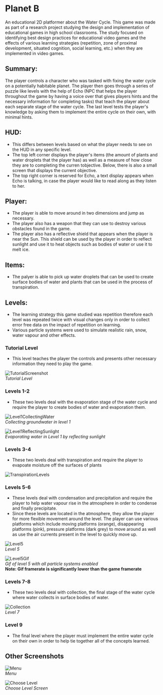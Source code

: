 # Planet B
An educational 2D platformer about the Water Cycle. This game was made as part of a research project studying the design and implementation of educational games in high school classrooms. The study focused on identifying best design practices for educational video games and the effects of various learning strategies (repetition, zone of proximal development, situated cognition, social learning, etc.) when they are implemented in video games. 

## Summary:
The player controls a character who was tasked with fixing the water cycle on a potentially habitable planet. The player then goes through a series of puzzle like levels with the help of Echo (NPC that helps the player throughout the game by having a voice over that gives players hints and the necessary information for completing tasks) that teach the player about each separate stage of the water cycle. The last level tests the player's knowledge by asking them to implement the entire cycle on their own, with minimal hints.

## HUD:
* This differs between levels based on what the player needs to see on the HUD in any specific level.
* The top left corner displays the player's items (the amount of plants and water droplets that the player has) as well as a measure of how close they are to completing the curren tobjective. Below, there is also a small screen that displays the current objective. 
* The top right corner is reserved for Echo, a text display appears when Echo is talking, in case the player would like to read along as they listen to her.

## Player:
* The player is able to move around in two dimensions and jump as necessary.
* The player also has a weapon that they can use to destroy various obstacles found in the game.
* The player also has a reflective shield that appears when the player is near the Sun. This shield can be used by the player in order to reflect sunlight and use it to heat objects such as bodies of water or use it to melt ice.

## Items:
* The palyer is able to pick up water droplets that can be used to create surface bodies of water and plants that can be used in the process of transpiration.

## Levels:
* The learning strategy this game studied was repetition therefore each level was repeated twice with visual changes only in order to collect error free data on the impact of repetition on learning.
* Various particle systems were used to simulate realistic rain, snow, water vapour and other effects.

### Tutorial Level
* This level teaches the player the controls and presents other necessary information they need to play the game.

![TutorialScreenshot](./Screenshots/Tutorial.png)</br>
*Tutorial Level*

### Levels 1-2
* These two levels deal with the evaporation stage of the water cycle and require the player to create bodies of water and evaporation them.

![Level1CollectingWater](./Screenshots/Level1.png)</br>
*Collecting groundwater in level 1*

![Level1ReflectingSunlight](./Screenshots/ReflectiveShield.png)</br>
*Evaporating water in Level 1 by reflecting sunlight*

### Levels 3-4 
* These two levels deal with transpiration and require the player to evapoate moisture off the surfaces of plants

![TranspirationLevels](./Screenshots/Level4.png)</br>

### Levels 5-6
* These levels deal with condensation and precipitation and require the player to help water vapour rise in the atmosphere in order to condense and finally precipitate.
* Since these levels are located in the atmosphere, they allow the player for more flexible movement around the level. The player can use various platforms which include moving platforms (orange), disappearing platforms (pink), pressure platforms (dark grey) to move around as well as use the air currents present in the level to quickly move up.

![Level5](./Screenshots/Level2Intro.png)</br>
*Level 5*

![Level5Gif](./Screenshots/Level2Gif.gif)</br>
*Gif of level 5 with all particle systems enabled*</br>
**Note: Gif framerate is significantly lower than the game framerate**

### Levels 7-8
* These two levels deal with collection, the final stage of the water cycle where water collects in surface bodies of water.

![Collection](./Screenshots/Level3.png)</br>
*Level 7*

### Level 9
* The final level where the player must implement the entire water cycle on their own in order to help tie together all of the concepts learned.

## Other Screenshots
![Menu](./Screenshots/Menu.png)</br>
*Menu*

![Choose Level](./Screenshots/ChooseLevel.png)</br>
*Choose Level Screen*

